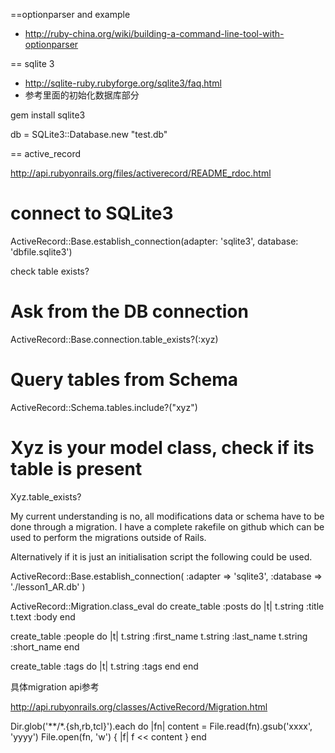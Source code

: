 ==optionparser and example
* http://ruby-china.org/wiki/building-a-command-line-tool-with-optionparser

== sqlite 3
* http://sqlite-ruby.rubyforge.org/sqlite3/faq.html
* 参考里面的初始化数据库部分

gem install sqlite3

db = SQLite3::Database.new "test.db"

== active_record

http://api.rubyonrails.org/files/activerecord/README_rdoc.html
# connect to SQLite3
ActiveRecord::Base.establish_connection(adapter: 'sqlite3', database: 'dbfile.sqlite3')

check table exists?
# Ask from the DB connection
ActiveRecord::Base.connection.table_exists?(:xyz)

# Query tables from Schema
ActiveRecord::Schema.tables.include?("xyz")

# Xyz is your model class, check if its table is present
Xyz.table_exists?


My current understanding is no, all modifications data or schema have to be done through a migration. I have a complete rakefile on github which can be used to perform the migrations outside of Rails.

Alternatively if it is just an initialisation script the following could be used.

ActiveRecord::Base.establish_connection(
   :adapter   => 'sqlite3',
   :database  => './lesson1_AR.db'
)

ActiveRecord::Migration.class_eval do
  create_table :posts do |t|
        t.string  :title
        t.text :body
   end

   create_table :people do |t|
      t.string :first_name
      t.string :last_name
      t.string :short_name
   end

   create_table :tags do |t|
      t.string :tags
   end 
end

具体migration api参考

http://api.rubyonrails.org/classes/ActiveRecord/Migration.html

Dir.glob('**/*.{sh,rb,tcl}').each do |fn|
  content = File.read(fn).gsub('xxxx', 'yyyy')
  File.open(fn, 'w') { |f| f << content }
end 
